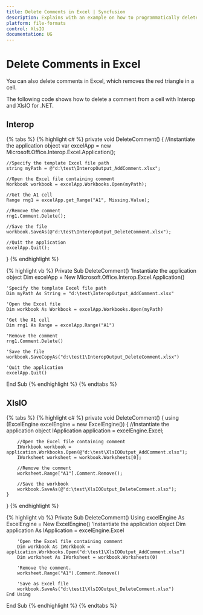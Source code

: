 ```yaml
---
title: Delete Comments in Excel | Syncfusion
description: Explains with an example on how to programmatically delete Excel comments using Interop and Essential XlsIO.
platform: file-formats
control: XlsIO
documentation: UG
---
```


# Delete Comments in Excel

You can also delete comments in Excel, which removes the red triangle in a cell.

The following code shows how to delete a comment from a cell with Interop and XlsIO for .NET.

## Interop

{% tabs %}
{% highlight c# %}
private void DeleteComment()
{
    //Instantiate the application object
    var excelApp = new Microsoft.Office.Interop.Excel.Application();

    //Specify the template Excel file path
    string myPath = @"d:\test\InteropOutput_AddComment.xlsx";

    //Open the Excel file containing comment
    Workbook workbook = excelApp.Workbooks.Open(myPath);

    //Get the A1 cell
    Range rng1 = excelApp.get_Range("A1", Missing.Value);

    //Remove the comment
    rng1.Comment.Delete();

    //Save the file
    workbook.SaveAs(@"d:\test\InteropOutput_DeleteComment.xlsx");

    //Quit the application
    excelApp.Quit();
}
{% endhighlight %}

{% highlight vb %}
Private Sub DeleteComment()
    'Instantiate the application object
    Dim excelApp = New Microsoft.Office.Interop.Excel.Application()

    'Specify the template Excel file path
    Dim myPath As String = "d:\test\InteropOutput_AddComment.xlsx"

    'Open the Excel file
    Dim workbook As Workbook = excelApp.Workbooks.Open(myPath)

    'Get the A1 cell
    Dim rng1 As Range = excelApp.Range("A1")

    'Remove the comment
    rng1.Comment.Delete()

    'Save the file
    workbook.SaveCopyAs("d:\test1\InteropOutput_DeleteComment.xlsx")

    'Quit the application
    excelApp.Quit()
End Sub
{% endhighlight %}
{% endtabs %}

## XlsIO

{% tabs %}
{% highlight c# %}
private void DeleteComment()
{
    using (ExcelEngine excelEngine = new ExcelEngine())
    {
        //Instantiate the application object
        IApplication application = excelEngine.Excel;

        //Open the Excel file containing comment
        IWorkbook workbook = application.Workbooks.Open(@"d:\test\XlsIOOutput_AddComment.xlsx");
        IWorksheet worksheet = workbook.Worksheets[0];

        //Remove the comment
        worksheet.Range["A1"].Comment.Remove();

        //Save the workbook
        workbook.SaveAs(@"d:\test\XlsIOOutput_DeleteComment.xlsx");
    }
}
{% endhighlight %}

{% highlight vb %}
Private Sub DeleteComment()
    Using excelEngine As ExcelEngine = New ExcelEngine()
        'Instantiate the application object
        Dim application As IApplication = excelEngine.Excel

        'Open the Excel file containing comment
        Dim workbook As IWorkbook = application.Workbooks.Open("d:\test1\XlsIOOutput_AddComment.xlsx")
        Dim worksheet As IWorksheet = workbook.Worksheets(0)

        'Remove the comment.
        worksheet.Range("A1").Comment.Remove()

        'Save as Excel file
        workbook.SaveAs("d:\test1\XlsIOOutput_DeleteComment.xlsx")
    End Using
End Sub
{% endhighlight %}
{% endtabs %}
